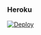 ### Heroku
[![Deploy](https://www.herokucdn.com/deploy/button.svg)](https://heroku.com/deploy?template=https://github.com/DemonLD/BotSDP)
